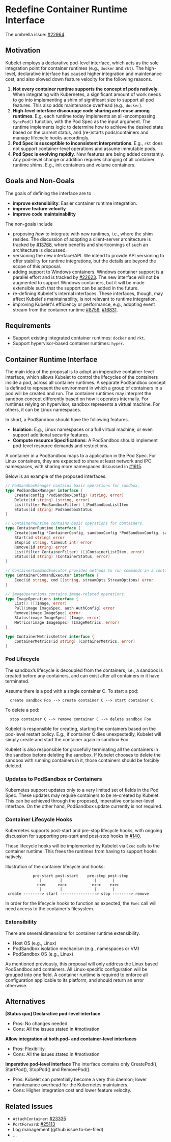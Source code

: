 # Redefine Container Runtime Interface

The umbrella issue: [#22964](https://issues.k8s.io/22964)

## Motivation

Kubelet employs a declarative pod-level interface, which acts as the sole
integration point for container runtimes (e.g., `docker` and `rkt`). The
high-level, declarative interface has caused higher integration and maintenance
cost, and also slowed down feature velocity for the following reasons.
  1. **Not every container runtime supports the concept of pods natively**.
     When integrating with Kubernetes, a significant amount of work needs to
     go into implementing a shim of significant size to support all pod
     features. This also adds maintenance overhead (e.g., `docker`).
  2. **High-level interface discourage code sharing and reuse among runtimes**.
     E.g, each runtime today implements an all-encompassing `SyncPod()`
     function, with the Pod Spec as the input argument. The runtime implements
     logic to determine how to achieve the desired state based on the current
     status, and (re-)starts pods/containers and manage lifecycle hooks
     accordingly.
  3. **Pod Spec is susceptible to inconsistent interpretations**. E.g., `rkt`
     does not support container-level operations and assume immutable pods.
  4. **Pod Spec is evolving rapidly**. New features are being added constantly.
     Any pod-level change or addition requires changing of all container
     runtime shims. E.g., init containers and volume containers.

## Goals and Non-Goals

The goals of defining the interface are to
 - **improve extensibility**: Easier container runtime integration.
 - **improve feature velocity**
 - **improve code maintainability**

The non-goals include
 - proposing *how* to integrate with new runtimes, i.e., where the shim
   resides. The discussion of adopting a client-server architecture is tracked
   by [#13768](https://issues.k8s.io/13768), where benefits and shortcomings of
   such an architecture is discussed.
 - versioning the new interface/API. We intend to provide API versioning to
   offer stability for runtime integrations, but the details are beyond the
   scope of this proposal.
 - adding support to Windows containers. Windows container support is a
   parallel effort and is tracked by [#22623](https://issues.k8s.io/22623).
   The new interface will not be augmented to support Windows containers, but
   it will be made extensible such that the support can be added in the future.
 - re-defining Kubelet's internal interfaces. These interfaces, though, may
   affect Kubelet's maintainability, is not relevant to runtime integration.
 - improving Kubelet's efficiency or performance, e.g., adopting event stream
   from the container runtime [#8756](https://issues.k8s.io/8756),
   [#16831](https://issues.k8s.io/16831).

## Requirements

 * Support existing integrated container runtimes: `docker` and `rkt`.
 * Support hypervisor-based container runtimes: `hyper`.

## Container Runtime Interface

The main idea of the proposal is to adopt an imperative container-level
interface, which allows Kubelet to control the lifecycles of the containers
inside a pod, across all container runtimes. A separate PodSandbox concept
is defined to represent the environment in which a group of containers in a
pod will be created and run. The container runtimes may interpret the sandbox
concept differently based on how it operates internally. For runtimes relying
on hypervisor, sandbox represents a virtual machine. For others, it can be
Linux namespaces.

In short, a PodSandbox should have the following features.

 * **Isolation**: E.g., Linux namespaces or a full virtual machine, or even
   support additional security features.
 * **Compute resource Specifications**: A PodSandbox should implement pod-level
   resource demands and restrictions.

A container in a PodSandbox maps to a application in the Pod Spec. For Linux
containers, they are expected to share at least network and IPC namespaces,
with sharing more namespaces discussed in [#1615](https://issues.k8s.io/1615).


Below is an example of the proposed interfaces.
```go
// PodSandboxManager contains basic operations for sandbox.
type PodSandboxManager interface {
	Create(config *PodSandboxConfig) (string, error)
	Delete(id string) (string, error)
	List(filter PodSandboxFilter) []PodSandboxListItem
	Status(id string) PodSandboxStatus
}

// ContainerRuntime contains basic operations for containers.
type ContainerRuntime interface {
    Create(config *ContainerConfig, sandboxConfig *PodSandboxConfig, sandboxIDng) (string, error)
    Start(id string) error
    Stop(id string, timeout int) error
    Remove(id string) error
    List(filter ContainerFilter) ([]ContainerListItem, error)
    Status(id string) (ContainerStatus, error)
}

// ContainerCommandExecutor provides methods to run commands in a container.
type ContainerCommandExecutor interface {
	Exec(id string, cmd []string, streamOpts StreamOptions) error
}

// ImageOperations contains image-related operations.
type ImageOperations interface {
	List() ([]Image, error)
	Pull(image ImageSpec, auth AuthConfig) error
	Remove(image ImageSpec) error
	Status(image ImageSpec) (Image, error)
    Metrics(image ImageSpec) (ImageMetrics, error)
}

type ContainerMetricsGetter interface {
    ContainerMetrics(id string) (ContainerMetrics, error)
}

```

### Pod Lifecycle

The sandbox’s lifecycle is decoupled from the containers, i.e., a sandbox
is created before any containers, and can exist after all containers in it have
terminated.

Assume there is a pod with a single container C. To start a pod:
```
  create sandbox Foo --> create container C --> start container C
```

To delete a pod:
```
  stop container C --> remove container C --> delete sandbox Foo
```

Kubelet is responsible for creating, starting the containers based on the
pod-level restart policy. E.g., if container C dies unexpectedly, Kubelet
will simply create and start the container again in sandbox Foo.

Kubelet is also responsible for gracefully terminating all the containers
in the sandbox before deleting the sandbox. If Kubelet chooses to delete
the sandbox with running containers in it, those containers should be forcibly
deleted.

### Updates to PodSandbox or Containers

Kubernetes support updates only to a very limited set of fields in the Pod
Spec.  These updates may require containers to be re-created by Kubelet. This
can be achieved through the proposed, imperative container-level interface.
On the other hand, PodSandbox update currently is not required.


### Container Lifecycle Hooks

Kubernetes supports post-start and pre-stop lifecycle hooks, with ongoing
discussion for supporting pre-start and post-stop hooks in
[#140](https://issues.k8s.io/140).

These lifecycle hooks will be implemented by Kubelet via `Exec` calls to the
container runtime. This frees the runtimes from having to support hooks
natively.

Illustration of the container lifecycle and hooks:

```
            pre-start post-start    pre-stop post-stop
               |        |              |       |
              exec     exec           exec    exec
               |        |              |       |
 create --------> start ----------------> stop --------> remove
```
In order for the lifecycle hooks to function as expected, the `Exec` call
will need access to the container's filesystem.

### Extensibility

There are several dimensions for container runtime extensibility.
 - Host OS (e.g., Linux)
 - PodSandbox isolation mechanism (e.g., namespaces or VM)
 - PodSandbox OS (e.g., Linux)

As mentioned previously, this proposal will only address the Linux based
PodSandbox and containers. All Linux-specific configuration will be grouped
into one field. A container runtime is required to enforce all configuration
applicable to its platform, and should return an error otherwise.

## Alternatives

**[Status quo] Declarative pod-level interface**
 - Pros: No changes needed.
 - Cons: All the issues stated in #motivation

**Allow integration at both pod- and container-level interfaces**
 - Pros: Flexibility.
 - Cons: All the issues stated in #motivation

**Imperative pod-level interface**
The interface contains only CreatePod(), StartPod(), StopPod() and RemovePod().
 - Pros: Kubelet can potentially become a very thin daemon; lower maintenance
    overhead for the Kubernetes maintainers.
 - Cons: Higher integration cost and lower feature velocity.

## Related Issues

 * `AttachContainer`: [#23335](https://issues.k8s.io/23335)
 * `PortForward`: [#25113](https://issues.k8s.io/25113)
 * Log management (github issue to-be-filed)
 * ...
